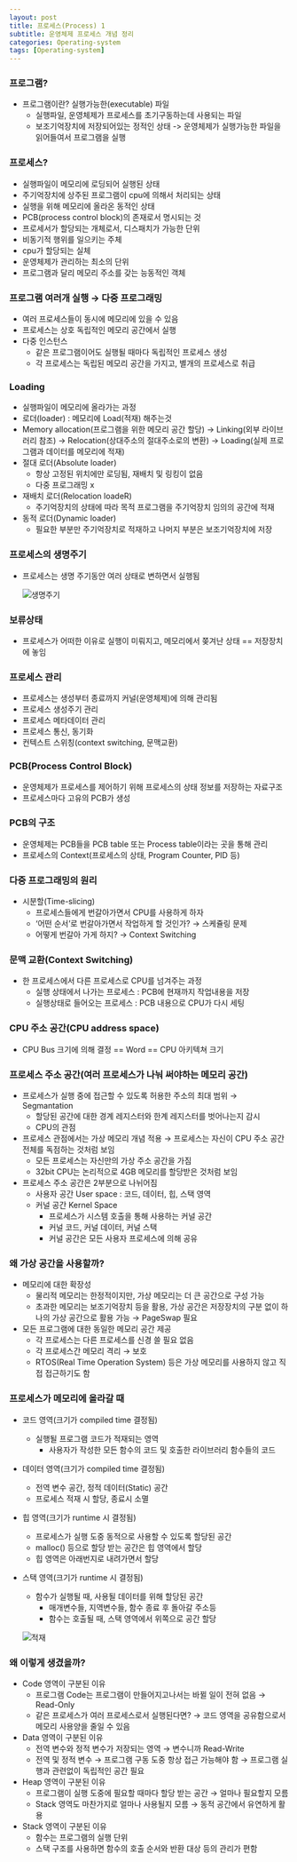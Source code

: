 ```yaml
---
layout: post
title: 프로세스(Process) 1
subtitle: 운영체제 프로세스 개념 정리 
categories: Operating-system
tags: [Operating-system]
---
```


### 프로그램?

- 프로그램이란? 실행가능한(executable) 파일
    - 실행파일, 운영체제가 프로세스를 초기구동하는데 사용되는 파일
    - 보조기억장치에 저장되어있는 정적인 상태 -> 운영체제가 실행가능한 파일을 읽어들여서 프로그램을 실행

### 프로세스?

- 실행파일이 메모리에 로딩되어 실행된 상태
- 주기억장치에 상주된 프로그램이 cpu에 의해서 처리되는 상태
- 실행을 위해 메모리에 올라온 동적인 상태
- PCB(process control block)의 존재로서 명시되는 것
- 프로세서가 할당되는 개체로서, 디스패치가 가능한 단위
- 비동기적 행위를 일으키는 주체
- cpu가 할당되는 실체
- 운영체제가 관리하는 최소의 단위
- 프로그램과 달리 메모리 주소를 갖는 능동적인 객체

### 프로그램 여러개 실행 → 다중 프로그래밍

- 여러 프로세스들이 동시에 메모리에 있을 수 있음
- 프로세스는 상호 독립적인 메모리 공간에서 실행
- 다중 인스턴스
    - 같은 프로그램이어도 실행될 때마다 독립적인 프로세스 생성
    - 각 프로세스는 독립된 메모리 공간을 가지고, 별개의 프로세스로 취급

### Loading

- 실행파일이 메모리에 올라가는 과정
- 로더(loader) : 메모리에 Load(적재) 해주는것
- Memory allocation(프로그램을 위한 메모리 공간 할당) → Linking(외부 라이브러리 참조) → Relocation(상대주소의 절대주소로의 변환) → Loading(실제 프로그램과 데이터를 메모리에 적재)
- 절대 로더(Absolute loader)
    - 항상 고정된 위치에만 로딩됨, 재배치 및 링킹이 없음
    - 다중 프로그래밍 x
- 재배치 로더(Relocation loadeR)
    - 주기억장치의 상태에 따라 목적 프로그램을 주기억장치 임의의 공간에 적재
- 동적 로더(Dynamic loader)
    - 필요한 부분만 주기억장치로 적재하고 나머지 부분은 보조기억장치에 저장

### 프로세스의 생명주기

- 프로세스는 생명 주기동안 여러 상태로 변하면서 실행됨
    
    ![생명주기](https://user-images.githubusercontent.com/95980754/229329706-195df8b1-9478-4a1e-a43d-7d249aa1152f.png)
    

### 보류상태

- 프로세스가 어떠한 이유로 실행이 미뤄지고, 메모리에서 쫒겨난 상태 == 저장장치에 놓임

### 프로세스 관리

- 프로세스는 생성부터 종료까지 커널(운영체제)에 의해 관리됨
- 프로세스 생성주기 관리
- 프로세스 메타데이터  관리
- 프로세스 통신, 동기화
- 컨텍스트 스위칭(context switching, 문맥교환)

### PCB(Process Control Block)

- 운영체제가 프로세스를 제어하기 위해 프로세스의 상태 정보를 저장하는 자료구조
- 프로세스마다 고유의 PCB가 생성

### PCB의 구조

- 운영체제는 PCB들을 PCB table 또는 Process table이라는 곳을 통해 관리
- 프로세스의 Context(프로세스의 상태, Program Counter, PID 등)

### 다중 프로그래밍의 원리

- 시분할(Time-slicing)
    - 프로세스들에게 번갈아가면서 CPU를 사용하게 하자
    - ‘어떤 순서’로 번갈아가면서 작업하게 할 것인가? → 스케쥴링 문제
    - 어떻게 번갈아 가게 하지? → Context Switching

### 문맥 교환(Context Switching)

- 한 프로세스에서 다른 프로세스로 CPU를 넘겨주는 과정
    - 실행 상태에서 나가는 프로세스 : PCB에 현재까지 작업내용을 저장
    - 실행상태로 들어오는 프로세스 : PCB 내용으로 CPU가 다시 세팅

### CPU 주소 공간(CPU address space)

- CPU Bus 크기에 의해 결정 == Word == CPU 아키텍쳐 크기

### 프로세스 주소 공간(여러 프로세스가 나눠 써야하는 메모리 공간)

- 프로세스가 실행 중에 접근할 수 있도록 허용한 주소의 최대 범위 → Segmantation
    - 할당된 공간에 대한 경계 레지스터와 한계 레지스터를 벗어나는지 감시
    - CPU의 관점
- 프로세스 관점에서는 가상 메모리 개념 적용 → 프로세스는 자신이 CPU 주소 공간 전체를 독점하는 것처럼 보임
    - 모든 프로세스는 자신만의 가상 주소 공간을 가짐
    - 32bit CPU는 논리적으로 4GB 메모리를 할당받은 것처럼 보임
- 프로세스 주소 공간은 2부분으로 나뉘어짐
    - 사용자 공간 User space : 코드, 데이터, 힙, 스택 영역
    - 커널 공간 Kernel Space
        - 프로세스가 시스템 호출을 통해 사용하는 커널 공간
        - 커널 코드, 커널 데이터, 커널 스택
        - 커널 공간은 모든 사용자 프로세스에 의해 공유

### 왜 가상 공간을 사용할까?

- 메모리에 대한 확장성
    - 물리적 메모리는 한정적이지만, 가상 메모리는 더 큰 공간으로 구성 가능
    - 초과한 메모리는 보조기억장치 등을 활용, 가상 공간은 저장장치의 구분 없이 하나의 가상 공간으로 활용 가능 → PageSwap 필요
- 모든 프로그램에 대한 동일한 메모리 공간 제공
    - 각 프로세스는 다른 프로세스를 신경 쓸 필요 없음
    - 각 프로세스간 메모리 격리 → 보호
    - RTOS(Real Time Operation System) 등은 가상 메모리를 사용하지 않고 직접 접근하기도 함

### 프로세스가 메모리에 올라갈 때

- 코드 영역(크기가 compiled time 결정됨)
    - 실행될 프로그램 코드가 적재되는 영역
        - 사용자가 작성한 모든 함수의 코드 및 호출한 라이브러리 함수들의 코드
- 데이터 영역(크기가 compiled time 결정됨)
    - 전역 변수 공간, 정적 데이터(Static) 공간
    - 프로세스 적재 시 할당, 종료시 소멸
- 힙 영역(크기가 runtime 시 결정됨)
    - 프로세스가 실행 도중 동적으로 사용할 수 있도록 할당된 공간
    - malloc() 등으로 할당 받는 공간은 힙 영역에서 할당
    - 힙 영역은 아래번지로 내려가면서 할당
- 스택 영역(크기가 runtime 시 결정됨)
    - 함수가 실행될 때, 사용될 데이터를 위해 할당된 공간
        - 매개변수들, 지역변수들, 함수 종료 후 돌아갈 주소등
        - 함수는 호출될 때, 스택 영역에서 위쪽으로 공간 할당
    
    ![적재](https://user-images.githubusercontent.com/95980754/229329774-987ae39e-6195-4cec-9294-a9b3b50264a7.png)
    

### 왜 이렇게 생겼을까?

- Code 영역이 구분된 이유
    - 프로그램 Code는 프로그램이 만들어지고나서는 바뀔 일이 전혀 없음 → Read-Only
    - 같은 프로세스가 여러 프로세스로서 실행된다면? → 코드 영역을 공유함으로서 메모리 사용양을 줄일 수 있음
- Data 영역이 구분된 이유
    - 전역 변수와 정적 변수가 저장되는 영역 → 변수니까 Read-Write
    - 전역 및 정적 변수 → 프로그램 구동 도중 항상 접근 가능해야 함 → 프로그램 실행과 관련없이 독립적인 공간 필요
- Heap 영역이 구분된 이유
    - 프로그램이 실행 도중에 필요할 때마다 할당 받는 공간 → 얼마나 필요할지 모름
    - Stack 영역도 마찬가지로 얼마나 사용될지 모름 → 동적 공간에서 유연하게 활용
- Stack 영역이 구분된 이유
    - 함수는 프로그램의 실행 단위
    - 스택 구조를 사용하면 함수의 호출 순서와 반환 대상 등의 관리가 편함

